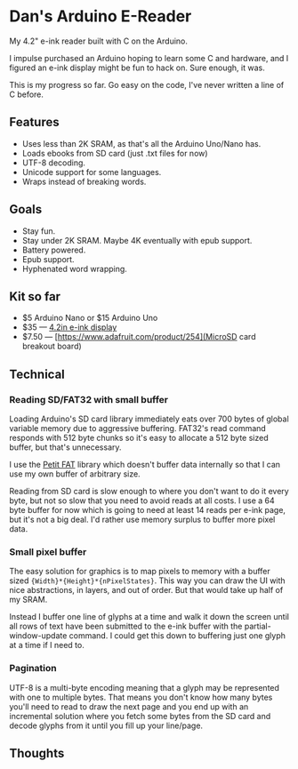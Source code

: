 # Dan's Arduino E-Reader

My 4.2" e-ink reader built with C on the Arduino.

I impulse purchased an Arduino hoping to learn some C and hardware, and I figured an e-ink display might be fun to hack on. Sure enough, it was.

This is my progress so far. Go easy on the code, I've never written a line of C before.

## Features

-   Uses less than 2K SRAM, as that's all the Arduino Uno/Nano has.
-   Loads ebooks from SD card (just .txt files for now)
-   UTF-8 decoding.
-   Unicode support for some languages.
-   Wraps instead of breaking words.

## Goals

-   Stay fun.
-   Stay under 2K SRAM. Maybe 4K eventually with epub support.
-   Battery powered.
-   Epub support.
-   Hyphenated word wrapping.

## Kit so far

-   $5 Arduino Nano or $15 Arduino Uno
-   $35 — [4.2in e-ink display](https://www.amazon.com/4-2inch-Module-Communicating-Resolution-Controller/dp/B074NR1SW2)
-   $7.50 — [https://www.adafruit.com/product/254](MicroSD card breakout board)

## Technical

### Reading SD/FAT32 with small buffer

Loading Arduino's SD card library immediately eats over 700 bytes of global variable memory due to aggressive buffering. FAT32's read command responds with 512 byte chunks so it's easy to
allocate a 512 byte sized buffer, but that's unnecessary.

I use the [Petit FAT](http://elm-chan.org/fsw/ff/00index_p.html) library which doesn't buffer
data internally so that I can use my own buffer of arbitrary size.

Reading from SD card is slow enough to where you don't want to do it every byte, but not so slow that you need to avoid reads at all costs. I use a 64 byte buffer for now which is going to need at least 14 reads per e-ink page, but it's not a big deal. I'd rather use memory surplus to buffer more pixel data.

### Small pixel buffer

The easy solution for graphics is to map pixels to memory with a buffer sized `{Width}*{Height}*{nPixelStates}`. This way you can draw the UI with nice abstractions, in layers, and out of order. But that would take up half of my SRAM.

Instead I buffer one line of glyphs at a time and walk it down the screen until all rows of text have been submitted to the e-ink buffer with the partial-window-update command. I could get this down to buffering just one glyph at a time if I need to.

### Pagination

UTF-8 is a multi-byte encoding meaning that a glyph may be represented with one to multiple bytes.
That means you don't know how many bytes you'll need to read to draw the next page and you end up with an incremental solution where you fetch some bytes from the SD card and decode glyphs from it until you fill up your line/page.



## Thoughts
